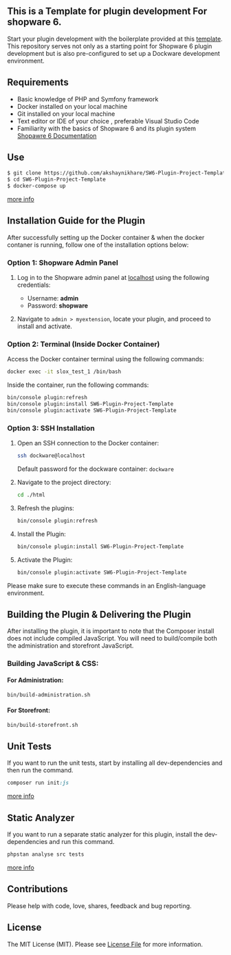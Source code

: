 ## This is a Template for plugin development For shopware 6.

Start your plugin development with the boilerplate provided at this [template](https://github.com/akshaynikhare/SW6-Plugin-Project-Template). This repository serves not only as a starting point for Shopware 6 plugin development but is also pre-configured to set up a Dockware development environment.

## Requirements
- Basic knowledge of PHP and Symfony framework
- Docker installed on your local machine
- Git installed on your local machine
- Text editor or IDE of your choice , preferable Visual Studio Code
- Familiarity with the basics of Shopware 6 and its plugin system [Shopawre 6 Documentation](https://developer.shopware.com/docs/)


## Use
```bash
$ git clone https://github.com/akshaynikhare/SW6-Plugin-Project-Template.git
$ cd SW6-Plugin-Project-Template 
$ docker-compose up
```
[more info](https://dockware.io/getstarted)

## Installation Guide for the Plugin
After successfully setting up the Docker container & when the docker contaner is running, follow one of the installation options below:


### Option 1: Shopware Admin Panel
1. Log in to the Shopware admin panel at [localhost](http://localhost/admin) using the following credentials:
   - Username: **admin**
   - Password: **shopware**

2. Navigate to `admin > myextension`, locate your plugin, and proceed to install and activate.



### Option 2: Terminal (Inside Docker Container)

Access the Docker container terminal using the following commands:

```bash
docker exec -it slox_test_1 /bin/bash
```
Inside the container, run the following commands:
```bash
bin/console plugin:refresh
bin/console plugin:install SW6-Plugin-Project-Template
bin/console plugin:activate SW6-Plugin-Project-Template
```

### Option 3: SSH Installation

1. Open an SSH connection to the Docker container:

    ```bash
    ssh dockware@localhost
    ```

   Default password for the dockware container: `dockware`

2. Navigate to the project directory:

    ```bash
    cd ./html
    ```

3. Refresh the plugins:

    ```bash
    bin/console plugin:refresh
    ```

4. Install the Plugin:

    ```bash
    bin/console plugin:install SW6-Plugin-Project-Template
    ```

5. Activate the Plugin:

    ```bash
    bin/console plugin:activate SW6-Plugin-Project-Template
    ```

Please make sure to execute these commands in an English-language environment.

## Building the Plugin & Delivering the Plugin

After installing the plugin, it is important to note that the Composer install does not include compiled JavaScript. You will need to build/compile both the administration and storefront JavaScript.

### Building JavaScript & CSS:

#### For Administration:

```bash
bin/build-administration.sh
```

#### For Storefront:

```bash
bin/build-storefront.sh
```

## Unit Tests

If you want to run the unit tests, start by installing all
dev-dependencies and then run the command.

```ruby
composer run init:js
```
[more info](https://developer.shopware.com/docs/guides/plugins/plugins/testing/php-unit.html)


## Static Analyzer
If you want to run a separate static analyzer for this plugin,
install the dev-dependencies and run this command.

```ruby
phpstan analyse src tests
```
[more info](https://phpstan.org/user-guide/getting-started)


## Contributions
Please help with code, love, shares, feedback and bug reporting.

## License
The MIT License (MIT). Please see [License File](LICENSE) for more information.

